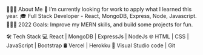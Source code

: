 👨🏻‍💻 About Me
🔭   I’m currently looking for work to apply what I learned this year.
🎓   Full Stack Developer - React, MongoDB, Express, Node, Javascript.
👨🏽‍💻 2022 Goals: Improve my MERN skills, and build some projects for fun.

🛠 Tech Stack
💻   React | MongoDB | ExpressJs | NodeJs
🌐   HTML | CSS | JavaScript | Bootstrap
🛢   Vercel | Herokku
🔧   Visual Studio code | Git

